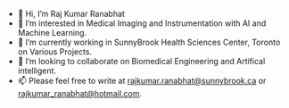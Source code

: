 - 👋 Hi, I’m Raj Kumar Ranabhat
- 👀 I’m interested in Medical Imaging and Instrumentation with AI and Machine Learning.
- 🌱 I’m currently working in SunnyBrook Health Sciences Center, Toronto on Various Projects.
- 💞️ I’m looking to collaborate on Biomedical Engineering and Artifical intelligent.
- 📫 Please feel free to write at rajkumar.ranabhat@sunnybrook.ca or rajkumar_ranabhat@hotmail.com.
